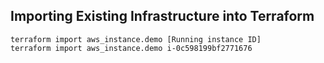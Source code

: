 ## Importing Existing Infrastructure into Terraform
```
terraform import aws_instance.demo [Running instance ID]
terraform import aws_instance.demo i-0c598199bf2771676
```

